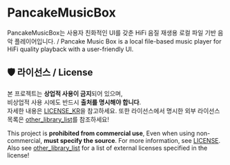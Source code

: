 # PancakeMusicBox
PancakeMusicBox는 사용자 친화적인 UI를 갖춘 HiFi 음질 재생용 로컬 파일 기반 음악 플레이어입니다. / Pancake Music Box is a local file-based music player for HiFi quality playback with a user-friendly UI.




## 🛡️ 라이선스 / License

본 프로젝트는 **상업적 사용이 금지**되어 있으며,  
비상업적 사용 시에도 반드시 **출처를 명시해야 합니다**.  
자세한 내용은 [LICENSE_KR](./License_KR)을 참고하세요.
또한 라이선스에서 명시한 외부 라이선스 목록은 [other_library_list](./other_library_list)를 참조하세요!

This project is **prohibited from commercial use**,
Even when using non-commercial,
**must specify the source**.
For more information, see [LICENSE](./LICENCE). 
Also see [other_library_list](./other_library_list) for a list of external licenses specified in the license!
